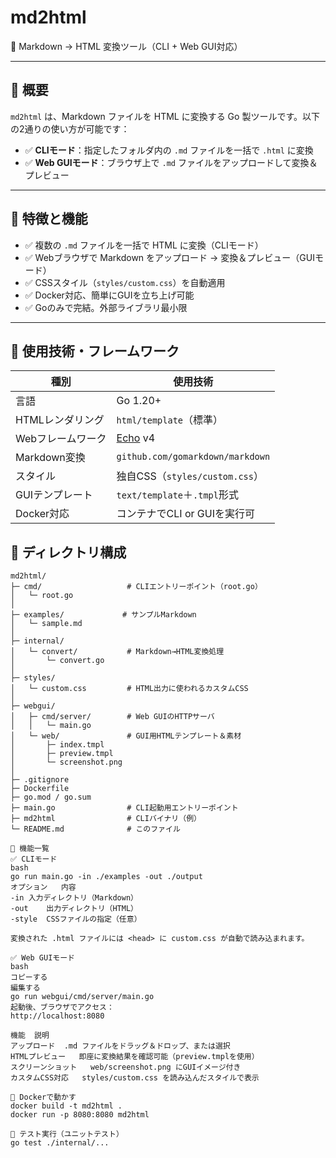 # md2html

📄 Markdown → HTML 変換ツール（CLI + Web GUI対応）

---

## 🧩 概要

`md2html` は、Markdown ファイルを HTML に変換する Go 製ツールです。以下の2通りの使い方が可能です：

- ✅ **CLIモード**：指定したフォルダ内の `.md` ファイルを一括で `.html` に変換
- ✅ **Web GUIモード**：ブラウザ上で `.md` ファイルをアップロードして変換＆プレビュー

---

## 🚀 特徴と機能

- ✅ 複数の `.md` ファイルを一括で HTML に変換（CLIモード）
- ✅ Webブラウザで Markdown をアップロード → 変換＆プレビュー（GUIモード）
- ✅ CSSスタイル（`styles/custom.css`）を自動適用
- ✅ Docker対応、簡単にGUIを立ち上げ可能
- ✅ Goのみで完結。外部ライブラリ最小限

---

## 🧱 使用技術・フレームワーク

| 種別             | 使用技術                     |
|------------------|------------------------------|
| 言語             | Go 1.20+                      |
| HTMLレンダリング | `html/template`（標準）       |
| Webフレームワーク| [Echo](https://echo.labstack.com/) v4 |
| Markdown変換     | `github.com/gomarkdown/markdown` |
| スタイル         | 独自CSS（`styles/custom.css`）|
| GUIテンプレート  | `text/template`＋`.tmpl`形式 |
| Docker対応       | コンテナでCLI or GUIを実行可 |

## 📁 ディレクトリ構成

```plaintext
md2html/
├─ cmd/                   # CLIエントリーポイント（root.go）
│   └─ root.go
│
├─ examples/             # サンプルMarkdown
│   └─ sample.md
│
├─ internal/
│   └─ convert/           # Markdown→HTML変換処理
│       └─ convert.go
│
├─ styles/
│   └─ custom.css         # HTML出力に使われるカスタムCSS
│
├─ webgui/
│   ├─ cmd/server/        # Web GUIのHTTPサーバ
│   │   └─ main.go
│   └─ web/               # GUI用HTMLテンプレート＆素材
│       ├─ index.tmpl
│       ├─ preview.tmpl
│       └─ screenshot.png
│
├─ .gitignore
├─ Dockerfile
├─ go.mod / go.sum
├─ main.go                # CLI起動用エントリーポイント
├─ md2html                # CLIバイナリ（例）
└─ README.md              # このファイル

🚀 機能一覧
✅ CLIモード
bash
go run main.go -in ./examples -out ./output
オプション	内容
-in	入力ディレクトリ（Markdown）
-out	出力ディレクトリ（HTML）
-style	CSSファイルの指定（任意）

変換された .html ファイルには <head> に custom.css が自動で読み込まれます。

✅ Web GUIモード
bash
コピーする
編集する
go run webgui/cmd/server/main.go
起動後、ブラウザでアクセス：
http://localhost:8080

機能	説明
アップロード	.md ファイルをドラッグ＆ドロップ、または選択
HTMLプレビュー	即座に変換結果を確認可能（preview.tmplを使用）
スクリーンショット	web/screenshot.png にGUIイメージ付き
カスタムCSS対応	styles/custom.css を読み込んだスタイルで表示

🐳 Dockerで動かす
docker build -t md2html .
docker run -p 8080:8080 md2html

🧪 テスト実行（ユニットテスト）
go test ./internal/...